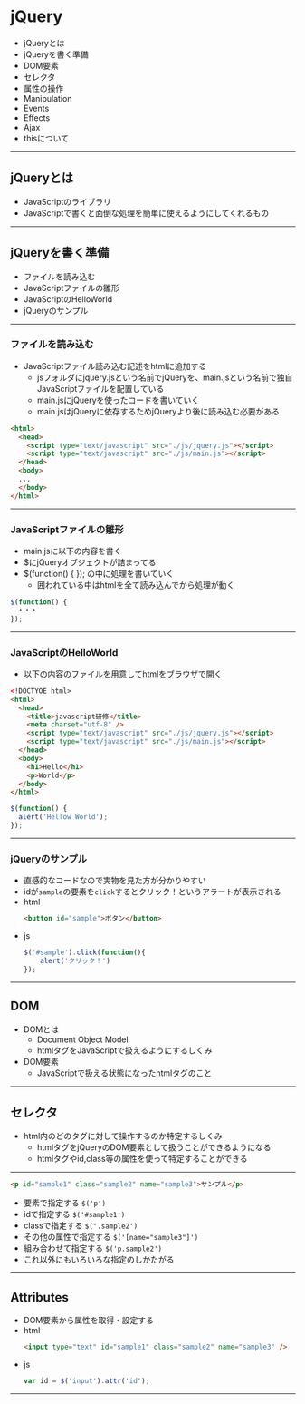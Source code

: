 <!-- page_number: true -->

# jQuery
* jQueryとは
* jQueryを書く準備
* DOM要素
* セレクタ
* 属性の操作
* Manipulation
* Events
* Effects
* Ajax
* thisについて

---

## jQueryとは
* JavaScriptのライブラリ
* JavaScriptで書くと面倒な処理を簡単に使えるようにしてくれるもの

---

## jQueryを書く準備
* ファイルを読み込む
* JavaScriptファイルの雛形
* JavaScriptのHelloWorld
* jQueryのサンプル

---

### ファイルを読み込む
* JavaScriptファイル読み込む記述をhtmlに追加する
  * jsフォルダにjquery.jsという名前でjQueryを、main.jsという名前で独自JavaScriptファイルを配置している
  * main.jsにjQueryを使ったコードを書いていく
  * main.jsはjQueryに依存するためjQueryより後に読み込む必要がある
```html
<html>
  <head>
    <script type="text/javascript" src="./js/jquery.js"></script>
    <script type="text/javascript" src="./js/main.js"></script>
  </head>
  <body>
  ...
  </body>
</html>
```

---

### JavaScriptファイルの雛形
* main.jsに以下の内容を書く
* $にjQueryオブジェクトが詰まってる
* $(function() {   }); の中に処理を書いていく
  * 囲われている中はhtmlを全て読み込んでから処理が動く

```javascript
$(function() {
　・・・
});
```

---

### JavaScriptのHelloWorld
* 以下の内容のファイルを用意してhtmlをブラウザで開く
```html
<!DOCTYOE html>
<html>
  <head>
    <title>javascript研修</title>
    <meta charset="utf-8" />
    <script type="text/javascript" src="./js/jquery.js"></script>
    <script type="text/javascript" src="./js/main.js"></script>
  </head>
  <body>
    <h1>Hello</h1>
    <p>World</p>
  </body>
</html>
```
```javascript
$(function() {
  alert('Hellow World');
});

```
---

### jQueryのサンプル
* 直感的なコードなので実物を見た方が分かりやすい
* idが`sample`の要素を`click`するとクリック！というアラートが表示される
* html
  ```html
  <button id="sample">ボタン</button>
  ```
* js
  ```javascript
  $('#sample').click(function(){
      alert('クリック！')
  });
  ```

---

## DOM
* DOMとは
  * Document Object Model
  * htmlタグをJavaScriptで扱えるようにするしくみ
* DOM要素
  * JavaScriptで扱える状態になったhtmlタグのこと

---

## セレクタ
* html内のどのタグに対して操作するのか特定するしくみ
  * htmlタグをjQueryのDOM要素として扱うことができるようになる
  * htmlタグやid,class等の属性を使って特定することができる

---

```html
<p id="sample1" class="sample2" name="sample3">サンプル</p>

```
* 要素で指定する
```$('p')```
* idで指定する
```$('#sample1')```
* classで指定する
```$('.sample2')```
* その他の属性で指定する
```$('[name="sample3"]')```
* 組み合わせて指定する
```$('p.sample2')```
* これ以外にもいろいろな指定のしかたがる
---

## Attributes
* DOM要素から属性を取得・設定する
* html
  ```html
  <input type="text" id="sample1" class="sample2" name="sample3" />
  ```
* js
  ```javascript
  var id = $('input').attr('id');
  ```

---